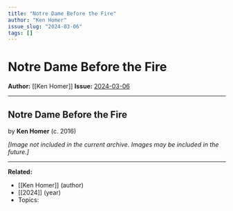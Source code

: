 ```yaml
---
title: "Notre Dame Before the Fire"
author: "Ken Homer"
issue_slug: "2024-03-06"
tags: []
---
```


# Notre Dame Before the Fire

**Author:** [[Ken Homer]]
**Issue:** [2024-03-06](https://plex.collectivesensecommons.org/2024-03-06/)

---

## Notre Dame Before the Fire
by **Ken Homer** (c. 2016)

*[Image not included in the current archive. Images may be included in the future.]*

---

**Related:**
- [[Ken Homer]] (author)
- [[2024]] (year)
- Topics: 

